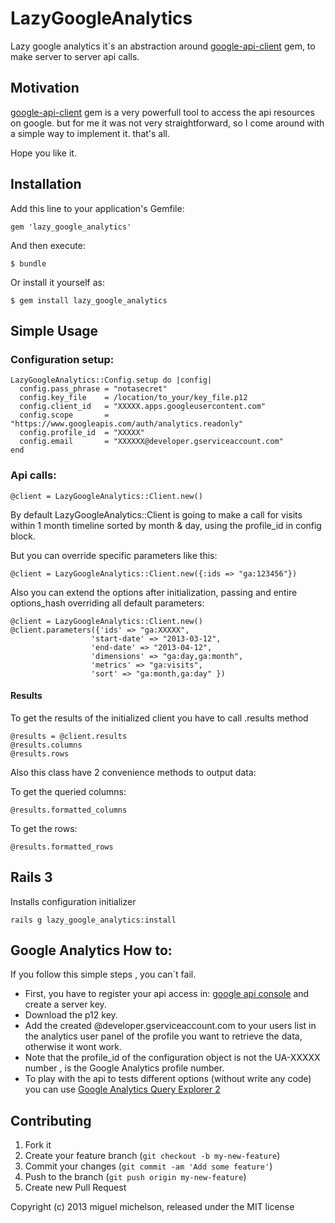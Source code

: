 # LazyGoogleAnalytics

Lazy google analytics it´s an abstraction around [google-api-client](http://code.google.com/p/google-api-ruby-client/) gem, to make server to server api calls.

## Motivation

[google-api-client](http://code.google.com/p/google-api-ruby-client/) gem is a very powerfull tool to access the api resources on google. but for me it was not very straightforward, so I come around with a simple way to implement it. that's all.

Hope you like it.

## Installation

Add this line to your application's Gemfile:

    gem 'lazy_google_analytics'

And then execute:

    $ bundle

Or install it yourself as:

    $ gem install lazy_google_analytics

## Simple Usage

### Configuration setup:

    LazyGoogleAnalytics::Config.setup do |config|
      config.pass_phrase = "notasecret"
      config.key_file    = /location/to_your/key_file.p12
      config.client_id   = "XXXXX.apps.googleusercontent.com"
      config.scope       = "https://www.googleapis.com/auth/analytics.readonly"
      config.profile_id  = "XXXXX"
      config.email       = "XXXXXX@developer.gserviceaccount.com"
    end

### Api calls:

    @client = LazyGoogleAnalytics::Client.new()

  By default LazyGoogleAnalytics::Client is going to make a call for visits within 1 month timeline sorted by month & day, using the profile_id in config block.

  But you can override specific parameters like this:

    @client = LazyGoogleAnalytics::Client.new({:ids => "ga:123456"})

  Also you can extend the options after initialization, passing and entire options_hash overriding all default parameters:

    @client = LazyGoogleAnalytics::Client.new()
    @client.parameters({'ids' => "ga:XXXXX",
                      'start-date' => "2013-03-12",
                      'end-date' => "2013-04-12",
                      'dimensions' => "ga:day,ga:month",
                      'metrics' => "ga:visits",
                      'sort' => "ga:month,ga:day" })

#### Results

  To get the results of the initialized client you have to call .results method

    @results = @client.results
    @results.columns
    @results.rows

  Also this class have 2 convenience methods to output data:

  To get the queried columns:

    @results.formatted_columns

  To get the rows:

    @results.formatted_rows


## Rails 3

  Installs configuration initializer

    rails g lazy_google_analytics:install

## Google Analytics How to:

If you follow this simple steps , you can´t fail.

  + First, you have to register your api access in: [google api console](https://code.google.com/apis/console/) and create a server key.
  + Download the p12 key.
  + Add the created @developer.gserviceaccount.com to your users list in the analytics user panel of the profile you want to retrieve the data, otherwise it wont work.
  + Note that the profile_id of the configuration object is not the UA-XXXXX number , is the Google Analytics profile number.
  + To play with the api to tests different options (without write any code) you can use [Google Analytics Query Explorer 2](https://ga-dev-tools.appspot.com/explorer/)

## Contributing

1. Fork it
2. Create your feature branch (`git checkout -b my-new-feature`)
3. Commit your changes (`git commit -am 'Add some feature'`)
4. Push to the branch (`git push origin my-new-feature`)
5. Create new Pull Request


Copyright (c) 2013 miguel michelson, released under the MIT license

